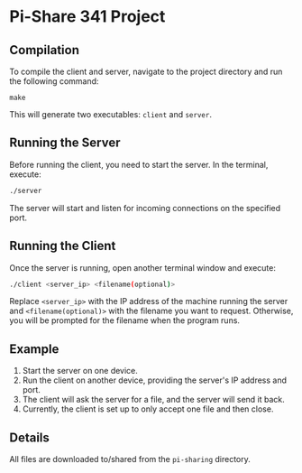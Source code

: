 # Pi-Share 341 Project

## Compilation

To compile the client and server, navigate to the project directory and run the following command:

```
make
```

This will generate two executables: `client` and `server`.

## Running the Server

Before running the client, you need to start the server. In the terminal, execute:

```bash
./server
```

The server will start and listen for incoming connections on the specified port.

## Running the Client

Once the server is running, open another terminal window and execute:

```bash
./client <server_ip> <filename(optional)>
```

Replace `<server_ip>` with the IP address of the machine running the server and `<filename(optional)>` with the filename you want to request. Otherwise, you will be prompted for the filename when the program runs.

## Example

1. Start the server on one device.
2. Run the client on another device, providing the server's IP address and port.
3. The client will ask the server for a file, and the server will send it back.
4. Currently, the client is set up to only accept one file and then close.

## Details
All files are downloaded to/shared from the `pi-sharing` directory.
